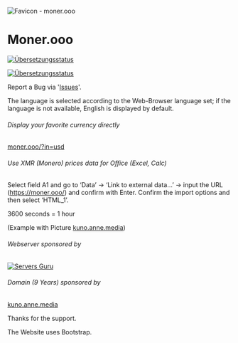 ![Favicon - moner.ooo](/img/apple-touch-icon-152x152.png)
# Moner.ooo
<a href="https://hosted.weblate.org/engage/monerooo/"><img src="https://hosted.weblate.org/widget/monerooo/monerooo/svg-badge.svg" alt="Übersetzungsstatus" /></a>

<a href="https://hosted.weblate.org/engage/monerooo/">
<img src="https://hosted.weblate.org/widget/monerooo/monerooo/multi-auto.svg" alt="Übersetzungsstatus" />
</a>

Report a Bug via '[Issues](https://github.com/nice42q/moner.ooo/issues)'.

The language is selected according to the Web-Browser language set; if the language is not available, English is displayed by default.

###### Display your favorite currency directly
[moner.ooo/?in=usd](https://moner.ooo/?in=usd)

###### Use XMR (Monero) prices data for Office (Excel, Calc)
Select field A1 and go to ‘Data’ → ‘Link to external data...’ → input the URL (https://moner.ooo/) and confirm with Enter. Confirm the import options and then select ‘HTML_1’.

3600 seconds = 1 hour

(Example with Picture [kuno.anne.media](https://kuno.anne.media/donate/onml/))

###### Webserver sponsored by
[![Servers Guru](/img/servers-guru.svg)](https://servers.guru/)

###### Domain (9 Years) sponsored by
[kuno.anne.media](https://kuno.anne.media/donate/onml/)

Thanks for the support.

The Website uses Bootstrap.
